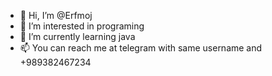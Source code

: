 - 👋 Hi, I’m @Erfmoj
- 👀 I’m interested in programing
- 🌱 I’m currently learning java
- 📫 You can reach me at telegram with same username and +989382467234
